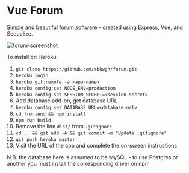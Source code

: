 # Vue Forum

Simple and beautiful forum software - created using Express, Vue, and Sequelize.

![forum-screenshot](https://user-images.githubusercontent.com/5166028/30886924-15a8bff8-a311-11e7-9833-981d60e0cd41.png)

To install on Heroku:

 1. `git clone https://github.com/sbkwgh/forum.git`
 2. `heroku login`
 3. `heroku git:remote -a <app-name>`
 4. `heroku config:set NODE_ENV=production`
 5. `heroku config:set SESSION_SECRET=<session-secret>`
 6. Add database add-on, get database URL
 7. `heroku config:set DATABASE_URL=<database-url>`
 8. `cd frontend && npm install`
 9. `npm run build`
 10. Remove the line `dist/` from `.gitignore`
 11. `cd .. && git add -A && git commit -m "Update .gitignore"`
 12. `git push heroku master`
 13. Visit the URL of the app and complete the on-screen instructions

N.B. the database here is assumed to be MySQL - to use Postgres or another you must install the corresponding driver on npm

